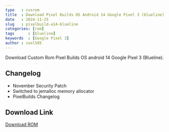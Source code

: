```yaml
---
type   : cusrom
title  : Download Pixel Builds OS Android 14 Google Pixel 3 (blueline)
date   : 2024-11-25
slug   : pixelbuild-a14-blueline
categories: [rom]
tags      : [blueline]
keywords  : [Google Pixel 3]
author : cool585
---
```


Download Custom Rom Pixel Builds OS android 14 Google Pixel 3 (Blueline).

## Changelog
- November Security Patch
- Switched to jemalloc memory allocator
- PixelBuilds Changelog


## Download Link
[Download ROM](https://pixelbuilds.org/download/blueline)
